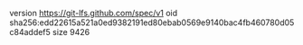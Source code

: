version https://git-lfs.github.com/spec/v1
oid sha256:edd22615a521a0ed9382191ed80ebab0569e9140bac4fb460780d05c84addef5
size 9426
